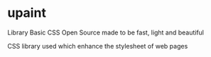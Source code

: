 # upaint 
Library Basic CSS Open Source made to be fast, light and beautiful

CSS library used which enhance the stylesheet of web pages
